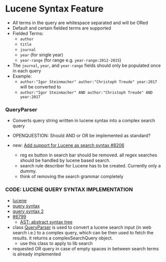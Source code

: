 # Lucene Syntax Feature

* All terms in the query are whitespace separated and will be ORed
* Default and certain fielded terms are supported
* Fielded Terms:
  * `author`
  * `title`
  * `journal`
  * `year` (for single year)
  * `year-range` (for range e.g. `year-range:2012-2015`)
* The `journal`, `year`, and `year-range` fields should only be populated once in each query
* Example:
  * `author:"Igor Steinmacher" author:"Christoph Treude" year:2017` will be converted to
  * `author:"Igor Steinmacher" AND author:"Christoph Treude" AND year:2017`


### QueryParser
- Converts query string written in lucene syntax into a complex search query

- OPENQUESTION: Should AND or OR be implemented as standard? <!--????-->

- new: [Add support for Lucene as search syntax #8206](https://github.com/JabRef/jabref/pull/8206)
   - reg ex button in search bar should be removed. all regex searches should be handled by lucene based search.
  - search rule describer for Lucene has to be created. Currently only a dummy. <!--????-->
  - think of removing the search grammar completely <!--????-->


### CODE: LUCENE QUERY SYNTAX IMPLEMENTATION
- [lucene](https://lucene.apache.org/core/8_6_1/queryparser/org/apache/lucene/queryparser/classic/package-summary.html)
- [query syntax](http://www.lucenetutorial.com/lucene-query-syntax.html)
- [query syntax 2](https://lucene.apache.org/core/2_9_4/queryparsersyntax.html)
- [#6799](https://github.com/JabRef/jabref/pull/6799/files)
  - [AST: abstract syntax tree](https://en.wikipedia.org/wiki/Abstract_syntax_tree)
- class [QueryParser](https://lucene.apache.org/core/4_0_0/queryparser/org/apache/lucene/queryparser/classic/QueryParser.html) is used to convert a lucene search input (in web search i.e.) to a complex query, which can be then used to fetch the results. it returns a complexSearchQuery object.
  - use this class to apply to lib search
- requested OR query in case of empty spaces in between search terms is already implemented